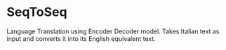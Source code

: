 # SeqToSeq
Language Translation using Encoder Decoder model.
Takes Italian text as input and converts it into its English equivalent text.
